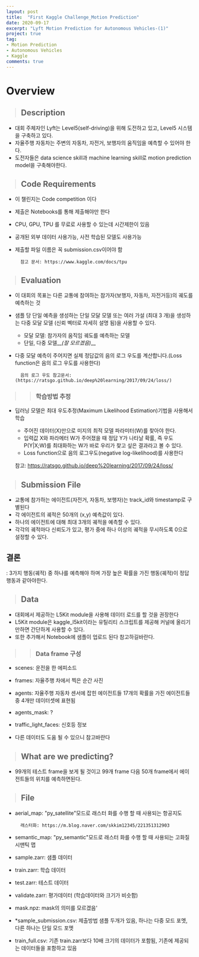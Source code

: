 ```yaml
---
layout: post
title:  "First Kaggle Challenge_Motion Prediction"
date: 2020-09-17
excerpt: "Lyft Motion Prediction for Autonomous Vehicles-(1)"
project: true
tag:
- Motion Prediction
- Autonomous Vehicles
- Kaggle
comments: true
---
```



# __Overview__

> ## Description

- 대회 주체자인 Lyft는 Level5(self-driving)을 위해 도전하고 있고, Level5 시스템을 구축하고 있다.
- 자율주행 자동차는 주변의 자동차, 자전거, 보행자의 움직임을 예측할 수 있어야 한다.
- 도전자들은 data science skill과 machine learning skill로 motion prediction model을 구축해야한다.

>  ## Code Requirements

- 이 챌린지는 Code competition 이다
- 제출은 Notebooks를 통해 제출해야만 한다
- CPU, GPU, TPU 를 무료로 사용할 수 있는데 시간제한이 있음
- 공개된 외부 데이터 사용가능, 사전 학습된 모델도 사용가능
- 제출할 파일 이름은 꼭 submission.csv이어야 함

        참고 문서: https://www.kaggle.com/docs/tpu

>  ## Evaluation

- 이 대회의 목표는 다른 교통에 참여하는 참가자(보행자, 자동차, 자전거등)의 궤도를 예측하는 것
- 샘플 당 단일 예측을 생성하는 단일 모달 모델 또는 여러 가설 (최대 3 개)을 생성하는 다중 모달 모델 (신뢰 벡터로 자세히 설명 됨)을 사용할 수 있다.
    + 모달 모델: 참가자의 움직임 궤도를 예측하는 모델
    + 단일, 다중 모델__*(잘 모르겠음)*__

- 다중 모달 예측이 주어지면 실제 정답값의 음의 로그 우도를 계산합니다.(Loss function은 음의 로그 우도를 사용한다)

        음의 로그 우도 참고문서: (https://ratsgo.github.io/deep%20learning/2017/09/24/loss/)


>>  ### 학습방법 추정
- 딥러닝 모델은 최대 우도추정(Maximum Likelihood Estimation)기법을 사용해서 학습
    + 주어진 데이터(X)만으로 미지의 최적 모델 파라미터(W)를 찾아야 한다.
    + 입력값 X와 파라메터 W가 주어졌을 때 정답 Y가 나타날 확률, 즉 우도 P(Y|X;W)를 최대화하는 W가 바로 우리가 찾고 싶은 결과라고 볼 수 있다.

    - Loss function으로 음의 로그우도(negative log-likelihood)를 사용한다

    참고: https://ratsgo.github.io/deep%20learning/2017/09/24/loss/

>  ## Submission File

- 교통에 참가하는 에이전트(자전거, 자동차, 보행자)는 track_id와 timestamp로 구별된다
- 각 에이전트의 궤적은 50개의 (x,y) 예측값이 있다.
- 하나의 에이전트에 대해 최대 3개의 궤적을 예측할 수 있다. 
- 각각의 궤적마다 신뢰도가 있고, 평가 중에 하나 이상의 궤적을 무시하도록 0으로 설정할 수 있다.

## 결론

: 3가지 행동(궤적) 중 하나를 예측해야 하며 가장 높은 확률을 가진 행동(궤적)이 정답 행동과 같아야한다.


>  ## Data

- 대회에서 제공하는 L5Kit module을 사용해 데이터 로드를 할 것을 권장한다
- L5Kit module은 kaggle_l5kit이라는 유틸리티 스크립트를 제공해 커널에 올리기만하면 간단하게 사용할 수 있다.
- 또한 추가해서 Notebook에 샘플이 업로드 된다 참고하길바란다.

>>  ### Data frame 구성

- scenes: 운전을 한 에피소드
- frames: 자율주행 차에서 찍은 순간 사진
- agents: 자율주행 자동차 센서에 잡힌 에이전트들 17개의 확률을 가진 에이전트들 중 4개만 데이터셋에 표현됨
- agents_mask: ?
- traffic_light_faces: 신호등 정보

- 다른 데이터도 도움 될 수 있으니 참고바란다

> ## What are we predicting?

- 99개의 테스트 frame을 보게 될 것이고 99개 frame 다음 50개 frame에서 에이전트들의 위치를 예측하면된다.

> ## File

- aerial_map: "py_satellite"모드로 래스터 화를 수행 할 때 사용되는 항공지도
        
        래스터화: https://m.blog.naver.com/skkim12345/221351312903

- semantic_map: "py_semantic"모드로 래스터 화를 수행 할 때 사용되는 고화질 시맨틱 맵
- sample.zarr: 샘플 데이터
- train.zarr: 학습 데이터
- test.zarr: 테스트 데이터
- validate.zarr: 평가데이터 (학습데이터와 크기가 비슷함)
- mask.npz: mask의 의미를 모르겠음'
- *sample_submission.csv: 제출방법 샘플 두개가 있음, 하나는 다중 모드 포멧, 다른 하나는 단일 모드 포멧
- train_full.csv: 기존 train.zarr보다 10배 크기의 데이터가 포함됨, 기존에 제공되는 데이터들을 포함하고 있음

